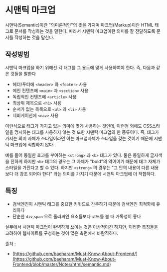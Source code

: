 # 시맨틱 마크업

시맨틱(Semantic)이란 "의미론적인"의 뜻을 가지며 마크업(Markup)이란 HTML 태그로 문서를 작성하는 것을 말한다. 따라서 시멘틱 마크업이란 의미를 잘 전달하도록 문서를 작성하는 것을 말한다.

## 작성방법

시맨틱 마크업을 하기 위해선 각 태그를 그 용도에 맞게 사용하여야 한다. 즉, 다음과 같은 것들을 말한다

+ 헤더/푸터에 `<header>` 와 `<footer>` 사용
+ 메인 컨텐츠에 `<main>` 과 `<section>` 사용
+ 독립적인 컨텐츠에 `<article>` 사용
+ 최상위 제목으로 `<h1>` 사용
+ 순서가 없는 목록으로 `<ul>` 과 `<li>` 사용
+ 네비게이션에 `<nav>` 사용

이런식으로 태그가 가지고 있는 의미에 맞게 사용하는 것인데, 이런점 외에도 CSS스타일을 명시하는 태그를 사용하지 않는 것 또한 시맨틱 마크업의 한 종류이다. 즉, 태그가 가지는 의미 자체가 스타일이라면 이는 마크업자체가 스타일을 갖는 것이기 때문에 시맨틱 마크업에 적합하지 않다. 

예를 들어 동일한 효과를 부여하는 `<strong>` 과 `<b>` 태그가 있다. 둘은 동일하게 글자색을 진하게 하지만 `<b>` 태그의 경우는 그 자체가 "bold"의 약어이기 때문에 태그 자체가 스타일을 가진다고 할 수 있다. 하지만 `<strong>` 의 경우는 "그 안의 내용이 다른 내용보다 더 강조 되어야 한다" 라는 의미를 가지기 때문에 시맨틱 마크업에 더 적합하다.


## 특징

+ 검색엔진이 시맨틱 태그를 중요한 키워드로 간주하기 때문에 검색엔진 최적화에 유리하다
+ 단순한 `div`,`span` 으로 둘러싸인 요소들보다 코드를 볼 때 가독성이 좋다

실무에서 시맨틱 마크업이 완벽하게 쓰이는 것은 이상적이긴 하지만, 이러한 특징들을 고려하여 웹사이트를 구성하는 것이 많은 측면에서 바람직하다.


출처 : 
+ [https://github.com/baeharam/Must-Know-About-Frontend/](https://github.com/baeharam/Must-Know-About-Frontend/blob/master/Notes/html/semantic.md)